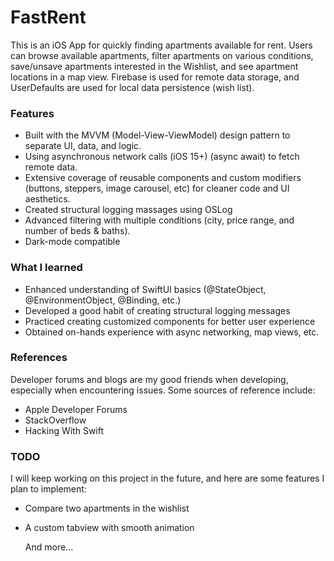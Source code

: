 # FastRent
This is an iOS App for quickly finding apartments available for rent. Users can browse available apartments, filter apartments on various conditions,  save/unsave apartments interested in the Wishlist, and see apartment locations in a map view. Firebase is used for remote data storage, and UserDefaults are used for local data persistence (wish list).

### Features

- Built with the MVVM (Model-View-ViewModel) design pattern to separate UI, data, and logic.
- Using asynchronous network calls (iOS 15+) (async await) to fetch remote data.
- Extensive coverage of reusable components and custom modifiers (buttons, steppers, image carousel, etc) for cleaner code and UI aesthetics.
- Created structural logging massages using OSLog
- Advanced filtering with multiple conditions (city, price range, and number of beds & baths).
- Dark-mode compatible

### What I learned

- Enhanced understanding of SwiftUI basics (@StateObject, @EnvironmentObject, @Binding, etc.)
- Developed a good habit of creating structural logging messages 
- Practiced creating customized components for better user experience
- Obtained on-hands experience with async networking, map views, etc.

### References

Developer forums and blogs are my good friends when developing, especially when encountering issues. Some sources of reference include:

- Apple Developer Forums
- StackOverflow
- Hacking With Swift

### TODO

I will keep working on this project in the future, and here are some features I plan to implement:

- Compare two apartments in the wishlist

- A custom tabview with smooth animation 

	And more...
